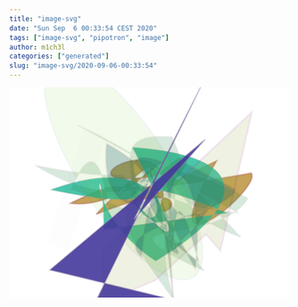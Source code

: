 ```yaml
---
title: "image-svg"
date: "Sun Sep  6 00:33:54 CEST 2020"
tags: ["image-svg", "pipotron", "image"]
author: m1ch3l
categories: ["generated"]
slug: "image-svg/2020-09-06-00:33:54"
---
```


![](image.svg)
